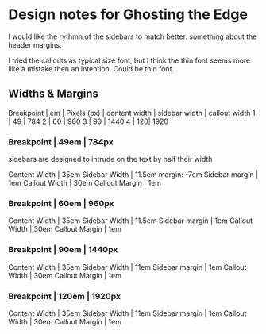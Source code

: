# Design notes for Ghosting the Edge


I would like the rythmn of the sidebars to match better. 
something about the header margins. 

I tried the callouts as typical size font, but I think the thin font seems more like a mistake then an intention. 
Could be thin font. 

## Widths & Margins

Breakpoint | em | Pixels (px) | content width | sidebar width | callout width
1          | 49 | 784
2          | 60 | 960
3          | 90 | 1440
4          | 120| 1920

### Breakpoint | 49em | 784px

sidebars are designed to intrude on the text by half their width
 
Content Width  | 35em
Sidebar Width  | 11.5em    margin: -7em
Sidebar margin | 1em
Callout Width  | 30em
Callout Margin | 1em

### Breakpoint | 60em | 960px
 
Content Width  | 35em
Sidebar Width  | 11.5em
Sidebar margin | 1em
Callout Width  | 30em
Callout Margin | 1em

### Breakpoint | 90em | 1440px
 
Content Width  | 35em
Sidebar Width  | 11em
Sidebar margin | 1em
Callout Width  | 30em
Callout Margin | 1em

### Breakpoint | 120em | 1920px
 
Content Width  | 35em
Sidebar Width  | 11em
Sidebar margin | 1em
Callout Width  | 30em
Callout Margin | 1em

